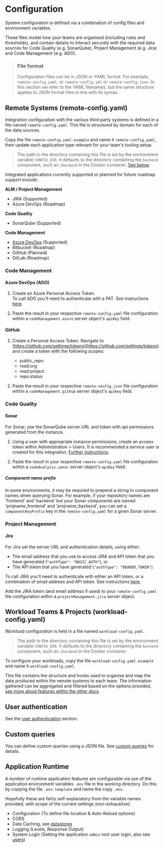 # Configuration

System configuration is defined via a combination of config files and environment variables.

These files model how your teams are organised (including rules and thresholds), and contain details to interact securely with the required data sources for Code Quality (e.g. SonarQube), Project Management (e.g. Jira) and Code Management (e.g. ADO).

> ### File format
> Configuration files can be in JSON or YAML format. For example, `remote-config.yaml`, or `remote-config.yml` or `remote-config.json`.
> In this section we refer to the YAML filenames, but the same structure applies to JSON format files in line with its syntax.

## Remote Systems (remote-config.yaml)

Integration configuration with the various third party systems is defined in a file named `remote-config.yaml`. This file is structured by domain for each of the data sources.

Copy the file `remote-config.yaml.example` and name it `remote-config.yaml`, then update each application type relevant for your team's tooling setup.

> The path to the directory containing this file is set by the environment variable `CONFIG_DIR`. It defaults to the directory containing the `backend` component, such as `/backend` in the Docker container. [See below](#application-runtime).

Integrated applications currently supported or planned for future roadmap support include:

**ALM / Project Management**
- JIRA (Supported)
- Azure DevOps (Roadmap)

**Code Quality**
- SonarQube (Supported)

**Code Management**
- [Azure DevOps](#azure-devops-ado) (Supported)
- Bitbucket (Roadmap)
- GitHub (Planned)
- GitLab (Roadmap)


### Code Management
#### Azure DevOps (ADO)

1. Create an Azure Personal Access Token.  
   To call ADO you'll need to authenticate with a PAT. See instructions [here](https://docs.microsoft.com/en-us/azure/devops/organizations/accounts/use-personal-access-tokens-to-authenticate?view=azure-devops&tabs=preview-page).  

2. Paste the result in your respective `remote-config.yaml` file configuration within a `codeManagement.azure` server object's `apiKey` field.

#### GitHub

1. Create a Personal Access Token.
   Navigate to [https://github.com/settings/tokens](https://github.com/settings/tokens) and create a token with the following scopes:
   - public_repo
   - read:org
   - read:project
   - repo:status

2. Paste the result in your respective `remote-config.json` file configuration within a `codeManagement.github` server object's `apiKey` field.

### Code Quality
#### Sonar

For Sonar, use the SonarQube server URL and token with api permissions generated from the instance.

1. Using a user with appropriate instance permissions, create an access token within Administration > Users. It is recommended a service user is created for this integration. [Further instructions](https://docs.sonarqube.org/latest/user-guide/user-token/).

2. Paste the result in your respective `remote-config.yaml` file configuration within a `codeAnalysis.sonar` server object's `apiKey` field.  

##### Component name prefix
In some environments, it may be required to prepend a string to component names when querying Sonar. For example, if your repository names are 'frontend' and 'backend' but your Sonar components are named 'projname_frontend' and 'projname_backend', you can set a `componentKeyPrefix` key in the `remote-config.yaml` for a given Sonar server.

### Project Management

#### Jira

For Jira set the server URL and authentication details, using either:

- The email address that you use to access JIRA and API token that you have generated (`"authType": "BASIC_AUTH"`), or
- The API token that you have generated (`"authType": "BEARER_TOKEN"`).

To call JIRA you'll need to authenticate with either an API token, or a combination of email address and API token. See instructions [here](https://support.atlassian.com/atlassian-account/docs/manage-api-tokens-for-your-atlassian-account/).  

Add the JIRA token (and email address if used) to your `remote-config.yaml` file configuration within a `projectManagement.jira` server object.

## Workload Teams & Projects (workload-config.yaml)

Workload configuration is held in a file named `workload-config.yaml`.

> The path to the directory containing this file is set by the environment variable `CONFIG_DIR`. It defaults to the directory containing the `backend` component, such as `/backend` in the Docker container.

To configure your workloads, copy the file `workload-config.yaml.example` and name it `workload-config.yaml`.

This file contains the structure and hooks used to organise and map the data produced within the remote systems to each team. The information gathered can be aggregated and filtered based on the options provided, [see more about features within the other docs](./README.md#learn). 

## User authentication

See the [user authentication](./authentication.md) section.

## Custom queries

You can define custom queries using a JSON file. See [custom queries](custom_queries.md) for details.

## Application Runtime

A number of runtime application features are configurable via use of the application environment variables `.env` file in the working directory. Do this by copying the file `.env.template` and name the copy `.env`.

Hopefully these are fairly self-explanatory from the variable names provided, with scope of the current settings (non-exhaustive):

- Configuration (To define file location & Auto-Reload options) 
- CORS
- Data Caching, see [datastores](./datastores.md)
- Logging (Levels, Response Output)
- System Login (Setting the application `admin` root user login, also see [users](#user-authentication))
